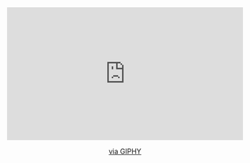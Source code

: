 <div id="header" align="center">
  <iframe src="https://giphy.com/embed/l3q2XB76CaWPggiNW" width="480" height="270" frameBorder="0" class="giphy-embed" allowFullScreen></iframe><p><a href="https://giphy.com/gifs/internet-computer-colorful-l3q2XB76CaWPggiNW">via GIPHY</a></p>
</div>

<!--
**HartPM/HartPM** is a ✨ _special_ ✨ repository because its `README.md` (this file) appears on your GitHub profile.

Here are some ideas to get you started:

- 🔭 I’m currently working on ...
- 🌱 I’m currently learning ...
- 👯 I’m looking to collaborate on ...
- 🤔 I’m looking for help with ...
- 💬 Ask me about ...
- 📫 How to reach me: ...
- 😄 Pronouns: ...
- ⚡ Fun fact: ...
-->
